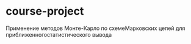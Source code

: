 # course-project
Применение методов Монте-Карло по схемеМарковских цепей для приближенногостатистического вывода
